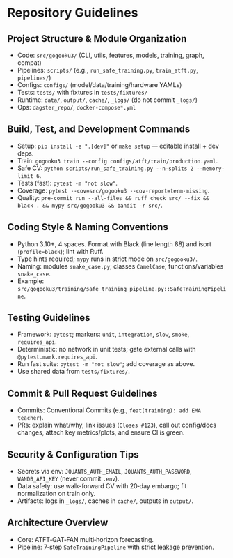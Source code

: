 # Repository Guidelines

## Project Structure & Module Organization
- Code: `src/gogooku3/` (CLI, utils, features, models, training, graph, compat)
- Pipelines: `scripts/` (e.g., `run_safe_training.py`, `train_atft.py`, `pipelines/`)
- Configs: `configs/` (model/data/training/hardware YAMLs)
- Tests: `tests/` with fixtures in `tests/fixtures/`
- Runtime: `data/`, `output/`, `cache/`, `_logs/` (do not commit `_logs/`)
- Ops: `dagster_repo/`, `docker-compose*.yml`

## Build, Test, and Development Commands
- Setup: `pip install -e ".[dev]"` or `make setup` — editable install + dev deps.
- Train: `gogooku3 train --config configs/atft/train/production.yaml`.
- Safe CV: `python scripts/run_safe_training.py --n-splits 2 --memory-limit 6`.
- Tests (fast): `pytest -m "not slow"`.
- Coverage: `pytest --cov=src/gogooku3 --cov-report=term-missing`.
- Quality: `pre-commit run --all-files && ruff check src/ --fix && black . && mypy src/gogooku3 && bandit -r src/`.

## Coding Style & Naming Conventions
- Python 3.10+, 4 spaces. Format with Black (line length 88) and isort (`profile=black`); lint with Ruff.
- Type hints required; `mypy` runs in strict mode on `src/gogooku3/`.
- Naming: modules `snake_case.py`; classes `CamelCase`; functions/variables `snake_case`.
- Example: `src/gogooku3/training/safe_training_pipeline.py::SafeTrainingPipeline`.

## Testing Guidelines
- Framework: `pytest`; markers: `unit`, `integration`, `slow`, `smoke`, `requires_api`.
- Deterministic: no network in unit tests; gate external calls with `@pytest.mark.requires_api`.
- Run fast suite: `pytest -m "not slow"`; add coverage as above.
- Use shared data from `tests/fixtures/`.

## Commit & Pull Request Guidelines
- Commits: Conventional Commits (e.g., `feat(training): add EMA teacher`).
- PRs: explain what/why, link issues (`Closes #123`), call out config/docs changes, attach key metrics/plots, and ensure CI is green.

## Security & Configuration Tips
- Secrets via env: `JQUANTS_AUTH_EMAIL`, `JQUANTS_AUTH_PASSWORD`, `WANDB_API_KEY` (never commit `.env`).
- Data safety: use walk-forward CV with 20‑day embargo; fit normalization on train only.
- Artifacts: logs in `_logs/`, caches in `cache/`, outputs in `output/`.

## Architecture Overview
- Core: ATFT‑GAT‑FAN multi‑horizon forecasting.
- Pipeline: 7‑step `SafeTrainingPipeline` with strict leakage prevention.

